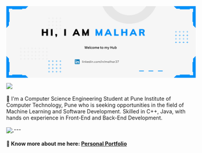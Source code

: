 
<a href="https://malharportfolio.netlify.app/" target="_blank">
 <img align="center" src="https://github.com/Malhar37/Malhar37/blob/master/intro.png" />
</a>

![](https://komarev.com/ghpvc/?username=your-github-Malhar37&color=blueviolet)

🎯 I'm a Computer Science Engineering Student at Pune Institute of Computer Technology, Pune who is seeking opportunities in the field of Machine Learning and Software Development. Skilled in C++, Java, with hands on experience in Front-End and Back-End Development.

<a href="https://github.com/malhar37">
  <img align="center" src="https://github-readme-stats.vercel.app/api/top-langs/?username=Malhar37&theme=default&langs_count=8&layout=compact" />
</a>
---

#### 🔗 Know more about me here: [Personal Portfolio](https://malharportfolio.netlify.app)

